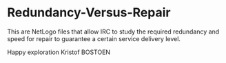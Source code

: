 Redundancy-Versus-Repair
========================
This are NetLogo files that allow IRC to study the required redundancy and speed for repair to guarantee a certain service delivery level.

Happy exploration
Kristof BOSTOEN
